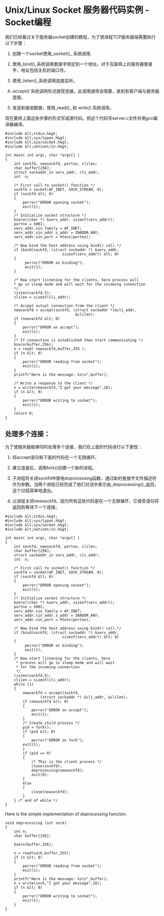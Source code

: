 # Unix/Linux Socket 服务器代码实例 - Socket编程



我们已经看过关于服务器socket创建的教程，为了使进程TCP服务器端需要执行以下步骤：

1.  创建一个socket使用_socket()_ 系统调用.

2.  使用_bind()_系统调用套接字绑定到一个地址。对于互联网上的服务器套接字，地址包括主机的端口号。 

3.  使用_listen()_系统调用连接监听。

4.  _accept()_ 系统调用形式接受连接。此调用通常会阻塞，直到有客户端与服务器连接。

5.  发送和接收数据，使用_read()_ 和 _write()_ 系统调用。

现在要把上面这些步骤的形式写成源代码。把这个代码写server.c文件并用gcc编译器编译。
 

```
#include &lt;stdio.h&gt;
#include &lt;sys/types.h&gt; 
#include &lt;sys/socket.h&gt;
#include &lt;netinet/in.h&gt;

int main( int argc, char *argv[] )
{
    int sockfd, newsockfd, portno, clilen;
    char buffer[256];
    struct sockaddr_in serv_addr, cli_addr;
    int  n;

    /* First call to socket() function */
    sockfd = socket(AF_INET, SOCK_STREAM, 0);
    if (sockfd &lt; 0) 
    {
        perror("ERROR opening socket");
        exit(1);
    }
    /* Initialize socket structure */
    bzero((char *) &serv_addr, sizeof(serv_addr));
    portno = 5001;
    serv_addr.sin_family = AF_INET;
    serv_addr.sin_addr.s_addr = INADDR_ANY;
    serv_addr.sin_port = htons(portno);

    /* Now bind the host address using bind() call.*/
    if (bind(sockfd, (struct sockaddr *) &serv_addr,
                          sizeof(serv_addr)) &lt; 0)
    {
         perror("ERROR on binding");
         exit(1);
    }

    /* Now start listening for the clients, here process will
    * go in sleep mode and will wait for the incoming connection
    */
    listen(sockfd,5);
    clilen = sizeof(cli_addr);

    /* Accept actual connection from the client */
    newsockfd = accept(sockfd, (struct sockaddr *)&cli_addr, 
                                &clilen);
    if (newsockfd &lt; 0) 
    {
        perror("ERROR on accept");
        exit(1);
    }
    /* If connection is established then start communicating */
    bzero(buffer,256);
    n = read( newsockfd,buffer,255 );
    if (n &lt; 0)
    {
        perror("ERROR reading from socket");
        exit(1);
    }
    printf("Here is the message: %s\n",buffer);

    /* Write a response to the client */
    n = write(newsockfd,"I got your message",18);
    if (n &lt; 0)
    {
        perror("ERROR writing to socket");
        exit(1);
    }
    return 0; 
}

```


## 处理多个连接：

为了使服务器能够同时处理多个连接，我们在上面的代码进行以下更改：

1.  将accept语句和下面的代码在一个无限循环。

2.  建立连接后，调用fork()创建一个新的进程。

3.  子进程将关闭sockfd中致电doprocessing函数，通过新的套接字文件描述符作为参数。当两个进程已经完成了他们对话中表示由_doprocessing()_返回，这个过程简单地退出。

4.  父进程关闭newsockfd。因为所有这些代码是在一个无限循环，它接受语句将返回到等待下一个连接。
 

```
#include &lt;stdio.h&gt;
#include &lt;sys/types.h&gt; 
#include &lt;sys/socket.h&gt;
#include &lt;netinet/in.h&gt;

int main( int argc, char *argv[] )
{
    int sockfd, newsockfd, portno, clilen;
    char buffer[256];
    struct sockaddr_in serv_addr, cli_addr;
    int  n;

    /* First call to socket() function */
    sockfd = socket(AF_INET, SOCK_STREAM, 0);
    if (sockfd &lt; 0) 
    {
        perror("ERROR opening socket");
        exit(1);
    }
    /* Initialize socket structure */
    bzero((char *) &serv_addr, sizeof(serv_addr));
    portno = 5001;
    serv_addr.sin_family = AF_INET;
    serv_addr.sin_addr.s_addr = INADDR_ANY;
    serv_addr.sin_port = htons(portno);

    /* Now bind the host address using bind() call.*/
    if (bind(sockfd, (struct sockaddr *) &serv_addr,
                          sizeof(serv_addr)) &lt; 0)
    {
         perror("ERROR on binding");
         exit(1);
    }
    /* Now start listening for the clients, here 
     * process will go in sleep mode and will wait 
     * for the incoming connection
     */
    listen(sockfd,5);
    clilen = sizeof(cli_addr);
    while (1) 
    {
        newsockfd = accept(sockfd, 
                (struct sockaddr *) &cli_addr, &clilen);
        if (newsockfd &lt; 0)
        {
            perror("ERROR on accept");
            exit(1);
        }
        /* Create child process */
        pid = fork();
        if (pid &lt; 0)
        {
            perror("ERROR on fork");
	    exit(1);
        }
        if (pid == 0)  
        {
            /* This is the client process */
            close(sockfd);
            doprocessing(newsockfd);
            exit(0);
        }
        else
        {
            close(newsockfd);
        }
    } /* end of while */
}

```


Here is the simple implementation of _doprocessing_ function.
 

```
void doprocessing (int sock)
{
    int n;
    char buffer[256];

    bzero(buffer,256);

    n = read(sock,buffer,255);
    if (n &lt; 0)
    {
        perror("ERROR reading from socket");
        exit(1);
    }
    printf("Here is the message: %s\n",buffer);
    n = write(sock,"I got your message",18);
    if (n &lt; 0) 
    {
        perror("ERROR writing to socket");
        exit(1);
    }
}
```


 